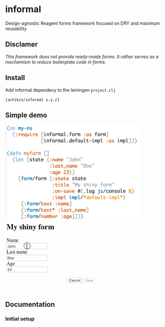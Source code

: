 # informal

Design-agnostic Reagent forms framework focused on DRY and maximum reusability

## Disclamer
*This framework does not provide ready-made forms. It rather serves as a mechamism to reduce boilerplate code in forms.*

## Install
Add informal dependecy to the leiningen `project.clj`
```
[achikin/informal x.y.z]
```
## Simple demo
<img src="images/readme/example-code.png?raw=true"><img src="images/readme/informal4.gif?raw=true">
## Documentation

### Initial setup


